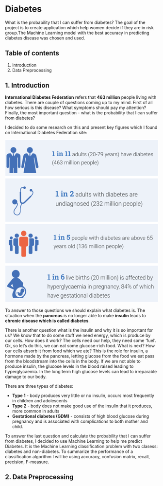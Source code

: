 # Diabetes
What is the probability that I can suffer from diabetes? The goal of the project is to create application which help women decide if they are in risk group.The Machine Learning model with the best accuracy in predicting diabetes disease was chosen and used.

## Table of contents
1. Introduction
2. Data Preprocessing 

## 1. Introduction

**International Diabetes Federation** refers that **463 million** people living with diabetes. There are couple of questions coming up to my mind. First of all how serious is this disease? What symptoms should pay my attention? Finally, the most important question -  what is the probability that I can suffer from diabetes? 

I decided to do some research on this and present key figures which I found on International Diabetes Federation site:

![Diabets facts & figures](https://github.com/zuz201/Diabetes/blob/master/d1.PNG) 




To answer to those questions we should explain what diabetes is. The situation when the **pancreas** is no longer able to make **insulin** leads to **chronic disease which is called diabetes**. 

There is another question what is the insulin and why it is so important for us? We know that to do some stuff we need energy, which is produce by our cells. How does it work? The cells need our help, they need some ‘fuel’. Ok, so let’s do this, we can eat some glucose-rich food. What is next? How our cells absorb it from food which we ate? This is the role for insulin, a hormone made by the pancreas, letting glucose from the food we eat pass from the bloodstream into the cells in the body. If we are not able to produce insulin, the glucose levels in the blood raised leading to hyperglycaemia. In the long term high glucose levels can lead to irreparable damage to our body. 


There are three types of diabetes:
- **Type 1** - body produces very little or no insulin, occurs most frequently in children and adolescents
- **Type 2** - body does not make good use of the insulin that it produces, more common in adults
- **Gestational diabetes (GDM)** - consists of high blood glucose during pregnancy and is associated with complications to both mother and child.


To answer the last question and calculate  the probability that I can suffer from diabetes, I decided to use Machine Learning to help me predict Diabetes. It is the Machine Learning classification problem with two clasess: diabetes and non-diabetes. To summarize the performance of a classification algorithm I will be using accuracy, confusion matrix, recall, precision, F-measure.

## 2. Data Preprocessing
